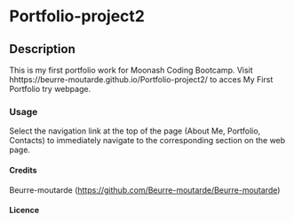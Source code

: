 # Portfolio-project2

## Description

This is my first portfolio work for Moonash Coding Bootcamp. Visit hhttps://beurre-moutarde.github.io/Portfolio-project2/ to acces My First Portfolio try webpage.

### Usage

Select the navigation link at the top of the page (About Me, Portfolio, Contacts) to immediately navigate to the corresponding section on the web page.

#### Credits

Beurre-moutarde (https://github.com/Beurre-moutarde/Beurre-moutarde)


#### Licence
